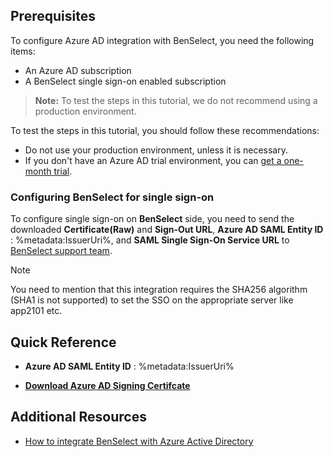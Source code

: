 ## Prerequisites

To configure Azure AD integration with BenSelect, you need the following items:

- An Azure AD subscription
- A BenSelect single sign-on enabled subscription

> **Note:**
> To test the steps in this tutorial, we do not recommend using a production environment.

To test the steps in this tutorial, you should follow these recommendations:

- Do not use your production environment, unless it is necessary.
- If you don't have an Azure AD trial environment, you can [get a one-month trial](https://azure.microsoft.com/pricing/free-trial/).

### Configuring BenSelect for single sign-on

To configure single sign-on on **BenSelect** side, you need to send the downloaded **Certificate(Raw)** and **Sign-Out URL**, **Azure AD SAML Entity ID** : %metadata:IssuerUri%, and **SAML Single Sign-On Service URL** to [BenSelect support team](mailto:support@selerix.com).

   >[!NOTE]
   >You need to mention that this integration requires the SHA256 algorithm (SHA1 is not supported) to set the SSO on the appropriate server like app2101 etc. 

## Quick Reference

* **Azure AD SAML Entity ID** : %metadata:IssuerUri%

* **[Download Azure AD Signing Certifcate](%metadata:CertificateDownloadRawUrl%)**

## Additional Resources

* [How to integrate BenSelect with Azure Active Directory](https://docs.microsoft.com/azure/active-directory/active-directory-saas-benselect-tutorial)
